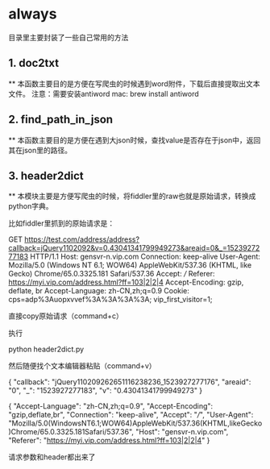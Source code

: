 # always
目录里主要封装了一些自己常用的方法
## 1. doc2txt
** 本函数主要目的是方便在写爬虫的时候遇到word附件，下载后直接提取出文本文件。
注意：需要安装antiword
mac: brew install antiword
## 2. find_path_in_json
** 本函数主要目的是方便在遇到大json时候，查找value是否存在于json中，返回其在json里的路径。

## 3. header2dict
** 本模块主要是方便写爬虫的时候，将fiddler里的raw也就是原始请求，转换成python字典。

比如fiddler里抓到的原始请求是：


GET https://test.com/address/address?callback=jQuery1102092&v=0.43041341799949273&areaid=0&_=1523927277183 HTTP/1.1
Host: gensvr-n.vip.com
Connection: keep-alive
User-Agent: Mozilla/5.0 (Windows NT 6.1; WOW64) AppleWebKit/537.36 (KHTML, like Gecko) Chrome/65.0.3325.181 Safari/537.36
Accept: */*
Referer: https://myi.vip.com/address.html?ff=103|2|2|4
Accept-Encoding: gzip, deflate, br
Accept-Language: zh-CN,zh;q=0.9
Cookie: cps=adp%3Auopxvvef%3A%3A%3A%3A; vip_first_visitor=1;


直接copy原始请求（command+c）

执行

python header2dict.py

然后随便找个文本编辑器粘贴（command+v）

{
 "callback": "jQuery110209262651116238236_1523927277176", 
 "areaid": "0", 
 "_": "1523927277183", 
 "v": "0.43041341799949273"
}


{
 "Accept-Language": "zh-CN,zh;q=0.9", 
 "Accept-Encoding": "gzip,deflate,br", 
 "Connection": "keep-alive", 
 "Accept": "*/*", 
 "User-Agent": "Mozilla/5.0(WindowsNT6.1;WOW64)AppleWebKit/537.36(KHTML,likeGecko)Chrome/65.0.3325.181Safari/537.36", 
 "Host": "gensvr-n.vip.com", 
 "Referer": "https://myi.vip.com/address.html?ff=103|2|2|4"
}


请求参数和header都出来了

